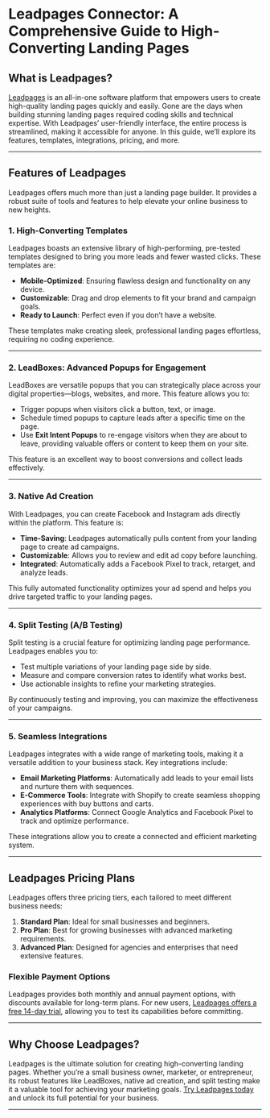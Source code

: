 # Leadpages Connector: A Comprehensive Guide to High-Converting Landing Pages

## What is Leadpages?

[Leadpages](https://bit.ly/LEadPages) is an all-in-one software platform that empowers users to create high-quality landing pages quickly and easily. Gone are the days when building stunning landing pages required coding skills and technical expertise. With Leadpages’ user-friendly interface, the entire process is streamlined, making it accessible for anyone. In this guide, we’ll explore its features, templates, integrations, pricing, and more.

---

## Features of Leadpages

Leadpages offers much more than just a landing page builder. It provides a robust suite of tools and features to help elevate your online business to new heights.

### 1. High-Converting Templates
Leadpages boasts an extensive library of high-performing, pre-tested templates designed to bring you more leads and fewer wasted clicks. These templates are:
- **Mobile-Optimized**: Ensuring flawless design and functionality on any device.
- **Customizable**: Drag and drop elements to fit your brand and campaign goals.
- **Ready to Launch**: Perfect even if you don’t have a website.

These templates make creating sleek, professional landing pages effortless, requiring no coding experience.

---

### 2. LeadBoxes: Advanced Popups for Engagement
LeadBoxes are versatile popups that you can strategically place across your digital properties—blogs, websites, and more. This feature allows you to:
- Trigger popups when visitors click a button, text, or image.
- Schedule timed popups to capture leads after a specific time on the page.
- Use **Exit Intent Popups** to re-engage visitors when they are about to leave, providing valuable offers or content to keep them on your site.

This feature is an excellent way to boost conversions and collect leads effectively.

---

### 3. Native Ad Creation
With Leadpages, you can create Facebook and Instagram ads directly within the platform. This feature is:
- **Time-Saving**: Leadpages automatically pulls content from your landing page to create ad campaigns.
- **Customizable**: Allows you to review and edit ad copy before launching.
- **Integrated**: Automatically adds a Facebook Pixel to track, retarget, and analyze leads.

This fully automated functionality optimizes your ad spend and helps you drive targeted traffic to your landing pages.

---

### 4. Split Testing (A/B Testing)
Split testing is a crucial feature for optimizing landing page performance. Leadpages enables you to:
- Test multiple variations of your landing page side by side.
- Measure and compare conversion rates to identify what works best.
- Use actionable insights to refine your marketing strategies.

By continuously testing and improving, you can maximize the effectiveness of your campaigns.

---

### 5. Seamless Integrations
Leadpages integrates with a wide range of marketing tools, making it a versatile addition to your business stack. Key integrations include:
- **Email Marketing Platforms**: Automatically add leads to your email lists and nurture them with sequences.
- **E-Commerce Tools**: Integrate with Shopify to create seamless shopping experiences with buy buttons and carts.
- **Analytics Platforms**: Connect Google Analytics and Facebook Pixel to track and optimize performance.

These integrations allow you to create a connected and efficient marketing system.

---

## Leadpages Pricing Plans

Leadpages offers three pricing tiers, each tailored to meet different business needs:

1. **Standard Plan**: Ideal for small businesses and beginners.
2. **Pro Plan**: Best for growing businesses with advanced marketing requirements.
3. **Advanced Plan**: Designed for agencies and enterprises that need extensive features.

### Flexible Payment Options
Leadpages provides both monthly and annual payment options, with discounts available for long-term plans. For new users, [Leadpages offers a free 14-day trial](https://bit.ly/LEadPages), allowing you to test its capabilities before committing.

---

## Why Choose Leadpages?

Leadpages is the ultimate solution for creating high-converting landing pages. Whether you’re a small business owner, marketer, or entrepreneur, its robust features like LeadBoxes, native ad creation, and split testing make it a valuable tool for achieving your marketing goals. [Try Leadpages today](https://bit.ly/LEadPages) and unlock its full potential for your business.

---
